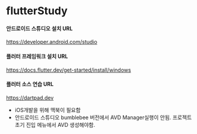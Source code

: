 # flutterStudy

#### 안드로이드 스튜디오 설치 URL
https://developer.android.com/studio
#### 플러터 프레임워크 설치 URL
https://docs.flutter.dev/get-started/install/windows
#### 플러터 소스 연습 URL
https://dartpad.dev

- iOS개발을 위해 맥북이 필요함
- 안드로이드 스튜디오 bumblebee 버전에서 AVD Manager실행이 안됨. 프로젝트 초기 진입 메뉴에서 AVD 생성해야함. 
